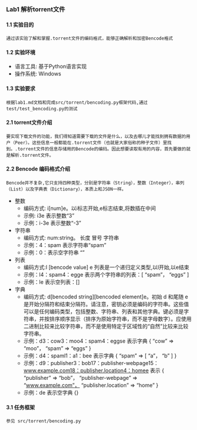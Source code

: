 ### Lab1 解析torrent文件

#### 1.1 实验目的
    通过该实验了解和掌握.torrent文件的编码格式，能够正确解析和加密Bencode格式

#### 1.2 实验环境
   * 语言工具: 基于Python语言实现
   * 操作系统: Windows

#### 1.3 实验要求
    根据lab1.md文档和完成src/torrent/bencoding.py框架代码,通过test/test_bencoding.py的测试

#### 2.1 torrent文件介绍
    要实现下载文件的功能，我们得知道需要下载的文件是什么，以及去哪儿才能找到拥有数据的用户（Peer）。这些信息一般都能在.torrent文件（也就是大家俗称的种子文件）里找到。.torrent文件的信息存储用的Bencode的编码。因此想要读取有用的内容，首先要做的就是解析.torrent文件。

#### 2.2 Bencode 编码格式介绍
    Bencode并不复杂,它只支持四种类型，分别是字符串（String），整数（Integer），串列（List）以及字典表（Dictionary），本质上和JSON一样。

*  整数
    * 编码方式: i[num]e。以i标志开始,e标志结束,将数插在中间
    * 示例: i3e 表示整数“3”
    * 示例：i-3e 表示整数“-3”
*  字符串
   *  编码方式: num:string。 长度 冒号 字符串
   *  示例：4：spam 表示字符串“spam”
   *  示例：0：表示空字符串 “”
*  列表
   *  编码方式:l [bencode value] e 列表是一个递归定义类型,以l开始,以e结束
   *  示例：l4：spam4：egge 表示两个字符串的列表：[ “spam”， “eggs” ]
   *  示例：le 表示空列表：[]
*  字典
   *  编码方式: d[bencoded string][bencoded element]e。初始 d 和尾随 e 是开始分隔符和结束分隔符。请注意，密钥必须是编码的字符串。这些值可以是任何编码类型，包括整数、字符串、列表和其他字典。键必须是字符串，并按排序顺序显示（排序为原始字符串，而不是字母数字）。应使用二进制比较来比较字符串，而不是使用特定于区域性的“自然”比较来比较字符串。
   *  示例：d3：cow3：moo4：spam4：eggse 表示字典 { “cow” => “moo”， “spam” => “eggs” }
   *  示例：d4：spaml1：a1：bee 表示字典 { “spam” => [ “a”， “b” ] }
   *  示例：d9：publisher3：bob17：publisher-webpage15：www.example.com18：publisher.location4：homee 表示 { “publisher” => “bob”， “publisher-webpage” => “www.example.com”， “publisher.location” => “home” }
   *  示例：de 表示空字典 {}

#### 3.1 任务框架
    参见 src/torrent/bencoding.py



